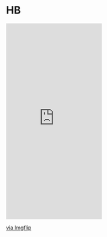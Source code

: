 # HB
<div style="width:260px;max-width:100%;"><div style="height:0;padding-bottom:205%;position:relative;"><iframe width="260" height="533" style="position:absolute;top:0;left:0;width:100%;height:100%;" frameBorder="0" src="https://imgflip.com/embed/5zs6id"></iframe></div><p><a href="https://imgflip.com/gif/5zs6id">via Imgflip</a></p></div>
